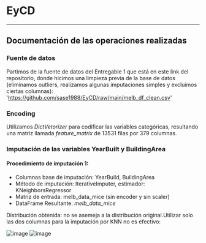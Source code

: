 # EyCD

------

## Documentación de las operaciones realizadas

### Fuente de datos
Partimos de la fuente de datos del Entregable 1 que está en este link del repositorio, donde hicimos una limpieza previa de la base de datos (eliminamos outliers, realizamos algunas imputaciones simples y excluimos ciertas columnas):
'https://github.com/sase1988/EyCD/raw/main/melb_df_clean.csv'

### Encoding
Utilizamos _DictVetorizer_ para codificar las variables categóricas, resultando una matriz llamada *feature_matrix* de 13531 filas por 379 columnas.

### Imputación de las variables YearBuilt y BuildingArea

#### Procedimiento de imputación 1:

- Columnas base de imputación: YearBuild, BuildingArea
- Método de imputación: IterativeImputer, estimador: KNeighborsRegressor 
- Matriz de entrada: melb_data_mice (sin encoder y sin scaler)
- DataFrame Resultante: _melb_data_mice_


Distribución obtenida: no se asemeja a la distribución original.Utilizar solo las dos columnas para la imputación por KNN no es efectivo:

![image](https://user-images.githubusercontent.com/36776334/123524824-25f8ae80-d6a3-11eb-8f00-8534a9312f91.png)
![image](https://user-images.githubusercontent.com/36776334/123524827-298c3580-d6a3-11eb-9542-03f7caf76fff.png)





